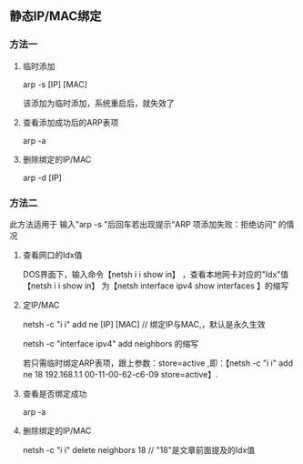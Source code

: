 
## 静态IP/MAC绑定

### 方法一

1. 临时添加

    arp -s [IP] [MAC]

    该添加为临时添加，系统重启后，就失效了

2. 查看添加成功后的ARP表项

    arp -a

3. 删除绑定的IP/MAC

    arp -d [IP]


### 方法二

此方法适用于 输入"arp -s "后回车若出现提示“ARP 项添加失败：拒绝访问” 的情况

1. 查看网口的Idx值

    DOS界面下，输入命令【netsh i i show in】 ，查看本地网卡对应的"Idx"值
    【netsh i i show in】 为【netsh interface ipv4 show interfaces 】的缩写


2. 定IP/MAC 

    netsh -c "i i" add ne [IP] [MAC]                // 绑定IP与MAC,，默认是永久生效

    netsh -c "interface ipv4" add neighbors 的缩写

    若只需临时绑定ARP表项，跟上参数：store=active ,即：【netsh -c "i i" add ne 18    192.168.1.1 00-11-00-62-c6-09 store=active】.

3. 查看是否绑定成功

    arp -a

4. 删除绑定的IP/MAC

    netsh -c "i i" delete neighbors 18      // "18"是文章前面提及的Idx值
